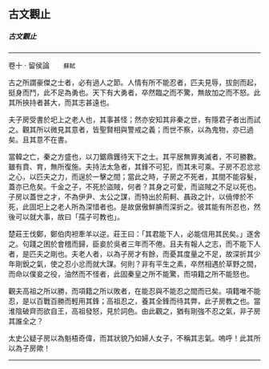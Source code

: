 

## 古文觀止

##### 古文觀止

* * *

卷十 ‧ 留侯論　　`蘇軾`

古之所謂豪傑之士者，必有過人之節。人情有所不能忍者，匹夫見辱，拔劍而起，挺身而鬥，此不足為勇也。天下有大勇者，卒然臨之而不驚，無故加之而不怒。此其所挾持者甚大，而其志甚遠也。

夫子房受書於圯上之老人也，其事甚怪；然亦安知其非秦之世，有隱君子者出而試之。觀其所以微見其意者，皆聖賢相與警戒之義；而世不察，以為鬼物，亦已過矣。且其意不在書。

當韓之亡，秦之方盛也，以刀鋸鼎鑊待天下之士。其平居無罪夷滅者，不可勝數。雖有賁、育，無所復施。夫持法太急者，其鋒不可犯，而其未可乘。子房不忍忿忿之心，以匹夫之力，而逞於一擊之間；當此之時，子房之不死者，其間不能容髮，蓋亦已危矣。千金之子，不死於盜賊，何者？其身之可愛，而盜賊之不足以死也。子房以蓋世之才，不為伊尹、太公之謀，而特出於荊軻、聶政之計，以僥倖於不死，此固圯上之老人所為深惜者也。是故倨傲鮮腆而深折之。彼其能有所忍也，然後可以就大事，故曰「孺子可教也」。

楚莊王伐鄭，鄭伯肉袒牽羊以逆。莊王曰：「其君能下人，必能信用其民矣。」遂舍之。句踐之困於會稽而歸，臣妾於吳者三年而不倦。且夫有報人之志，而不能下人者，是匹夫之剛也。夫老人者，以為子房才有餘，而憂其度量之不足，故深折其少年剛銳之氣，使之忍小忿而就大謀。何則？非有平生之素，卒然相遇於草野之間，而命以僕妾之役，油然而不怪者，此固秦皇之所不能驚，而項籍之所不能怒也。

觀夫高祖之所以勝，而項籍之所以敗者，在能忍與不能忍之間而已矣。項籍唯不能忍，是以百戰百勝而輕用其鋒；高祖忍之，養其全鋒而待其弊，此子房教之也。當淮陰破齊而欲自王，高祖發怒，見於詞色。由此觀之，猶有剛強不忍之氣，非子房其誰全之？

太史公疑子房以為魁梧奇偉，而其狀貌乃如婦人女子，不稱其志氣。嗚呼！此其所以為子房歟！

* * *

